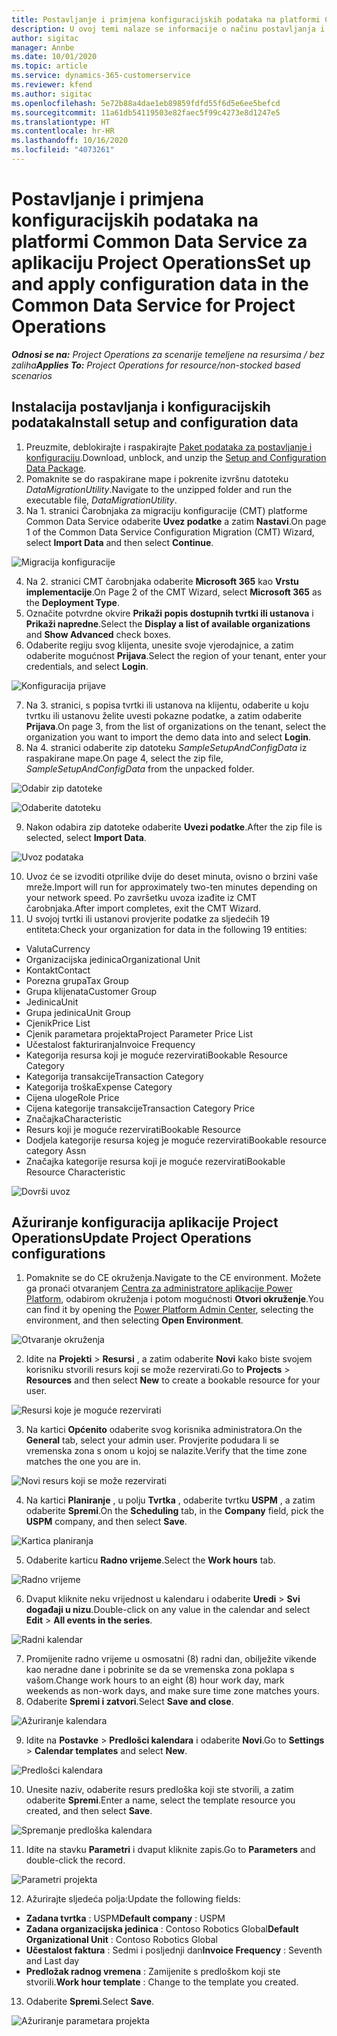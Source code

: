 ```yaml
---
title: Postavljanje i primjena konfiguracijskih podataka na platformi Common Data Service za aplikaciju Project Operations
description: U ovoj temi nalaze se informacije o načinu postavljanja i primjene konfiguracijskih podataka u aplikaciji Project Operations.
author: sigitac
manager: Annbe
ms.date: 10/01/2020
ms.topic: article
ms.service: dynamics-365-customerservice
ms.reviewer: kfend
ms.author: sigitac
ms.openlocfilehash: 5e72b88a4dae1eb89859fdfd55f6d5e6ee5befcd
ms.sourcegitcommit: 11a61db54119503e82faec5f99c4273e8d1247e5
ms.translationtype: HT
ms.contentlocale: hr-HR
ms.lasthandoff: 10/16/2020
ms.locfileid: "4073261"
---
```

# <a name="set-up-and-apply-configuration-data-in-the-common-data-service-for-project-operations"></a><span data-ttu-id="91015-103">Postavljanje i primjena konfiguracijskih podataka na platformi Common Data Service za aplikaciju Project Operations</span><span class="sxs-lookup"><span data-stu-id="91015-103">Set up and apply configuration data in the Common Data Service for Project Operations</span></span>

<span data-ttu-id="91015-104">_**Odnosi se na:** Project Operations za scenarije temeljene na resursima / bez zaliha_</span><span class="sxs-lookup"><span data-stu-id="91015-104">_**Applies To:** Project Operations for resource/non-stocked based scenarios_</span></span>

## <a name="install-setup-and-configuration-data"></a><span data-ttu-id="91015-105">Instalacija postavljanja i konfiguracijskih podataka</span><span class="sxs-lookup"><span data-stu-id="91015-105">Install setup and configuration data</span></span>

1. <span data-ttu-id="91015-106">Preuzmite, deblokirajte i raspakirajte [Paket podataka za postavljanje i konfiguraciju](https://download.microsoft.com/download/1/3/4/1349369c-6209-42b7-b3b4-5be0e67cacd8/ProjOpsSampleSetupData-%20Integrated%20UR1.zip).</span><span class="sxs-lookup"><span data-stu-id="91015-106">Download, unblock, and unzip the [Setup and Configuration Data Package](https://download.microsoft.com/download/1/3/4/1349369c-6209-42b7-b3b4-5be0e67cacd8/ProjOpsSampleSetupData-%20Integrated%20UR1.zip).</span></span>
2. <span data-ttu-id="91015-107">Pomaknite se do raspakirane mape i pokrenite izvršnu datoteku *DataMigrationUtility*.</span><span class="sxs-lookup"><span data-stu-id="91015-107">Navigate to the unzipped folder and run the executable file, *DataMigrationUtility*.</span></span>
3. <span data-ttu-id="91015-108">Na 1. stranici Čarobnjaka za migraciju konfiguracije (CMT) platforme Common Data Service odaberite **Uvez podatke** a zatim **Nastavi**.</span><span class="sxs-lookup"><span data-stu-id="91015-108">On page 1 of the Common Data Service Configuration Migration (CMT) Wizard, select **Import Data** and then select **Continue**.</span></span>

![Migracija konfiguracije](./media/1ConfigurationMigration.png)

4. <span data-ttu-id="91015-110">Na 2. stranici CMT čarobnjaka odaberite **Microsoft 365** kao **Vrstu implementacije**.</span><span class="sxs-lookup"><span data-stu-id="91015-110">On Page 2 of the CMT Wizard, select **Microsoft 365** as the **Deployment Type**.</span></span>
5. <span data-ttu-id="91015-111">Označite potvrdne okvire **Prikaži popis dostupnih tvrtki ili ustanova** i **Prikaži napredne**.</span><span class="sxs-lookup"><span data-stu-id="91015-111">Select the **Display a list of available organizations** and **Show Advanced** check boxes.</span></span>
6. <span data-ttu-id="91015-112">Odaberite regiju svog klijenta, unesite svoje vjerodajnice, a zatim odaberite mogućnost **Prijava**.</span><span class="sxs-lookup"><span data-stu-id="91015-112">Select the region of your tenant, enter your credentials, and select **Login**.</span></span>

![Konfiguracija prijave](./media/2ConfigurationSignin.png)

7. <span data-ttu-id="91015-114">Na 3. stranici, s popisa tvrtki ili ustanova na klijentu, odaberite u koju tvrtku ili ustanovu želite uvesti pokazne podatke, a zatim odaberite **Prijava**.</span><span class="sxs-lookup"><span data-stu-id="91015-114">On page 3, from the list of organizations on the tenant, select the organization you want to import the demo data into and select **Login**.</span></span>
8. <span data-ttu-id="91015-115">Na 4. stranici odaberite zip datoteku *SampleSetupAndConfigData* iz raspakirane mape.</span><span class="sxs-lookup"><span data-stu-id="91015-115">On page 4, select the zip file, *SampleSetupAndConfigData* from the unpacked folder.</span></span>

![Odabir zip datoteke](./media/3ZipFile.png)

![Odaberite datoteku](./media/4SelectAFile.png)

9. <span data-ttu-id="91015-118">Nakon odabira zip datoteke odaberite **Uvezi podatke**.</span><span class="sxs-lookup"><span data-stu-id="91015-118">After the zip file is selected, select **Import Data**.</span></span>

![Uvoz podataka](./media/5ImportData.png)

10. <span data-ttu-id="91015-120">Uvoz će se izvoditi otprilike dvije do deset minuta, ovisno o brzini vaše mreže.</span><span class="sxs-lookup"><span data-stu-id="91015-120">Import will run for approximately two-ten minutes depending on your network speed.</span></span> <span data-ttu-id="91015-121">Po završetku uvoza izađite iz CMT čarobnjaka.</span><span class="sxs-lookup"><span data-stu-id="91015-121">After import completes, exit the CMT Wizard.</span></span> 
11. <span data-ttu-id="91015-122">U svojoj tvrtki ili ustanovi provjerite podatke za sljedećih 19 entiteta:</span><span class="sxs-lookup"><span data-stu-id="91015-122">Check your organization for data in the following 19 entities:</span></span>

  - <span data-ttu-id="91015-123">Valuta</span><span class="sxs-lookup"><span data-stu-id="91015-123">Currency</span></span>
  - <span data-ttu-id="91015-124">Organizacijska jedinica</span><span class="sxs-lookup"><span data-stu-id="91015-124">Organizational Unit</span></span>
  - <span data-ttu-id="91015-125">Kontakt</span><span class="sxs-lookup"><span data-stu-id="91015-125">Contact</span></span>
  - <span data-ttu-id="91015-126">Porezna grupa</span><span class="sxs-lookup"><span data-stu-id="91015-126">Tax Group</span></span>
  - <span data-ttu-id="91015-127">Grupa klijenata</span><span class="sxs-lookup"><span data-stu-id="91015-127">Customer Group</span></span>
  - <span data-ttu-id="91015-128">Jedinica</span><span class="sxs-lookup"><span data-stu-id="91015-128">Unit</span></span>
  - <span data-ttu-id="91015-129">Grupa jedinica</span><span class="sxs-lookup"><span data-stu-id="91015-129">Unit Group</span></span>
  - <span data-ttu-id="91015-130">Cjenik</span><span class="sxs-lookup"><span data-stu-id="91015-130">Price List</span></span>
  - <span data-ttu-id="91015-131">Cjenik parametara projekta</span><span class="sxs-lookup"><span data-stu-id="91015-131">Project Parameter Price List</span></span>
  - <span data-ttu-id="91015-132">Učestalost fakturiranja</span><span class="sxs-lookup"><span data-stu-id="91015-132">Invoice Frequency</span></span>
  - <span data-ttu-id="91015-133">Kategorija resursa koji je moguće rezervirati</span><span class="sxs-lookup"><span data-stu-id="91015-133">Bookable Resource Category</span></span>
  - <span data-ttu-id="91015-134">Kategorija transakcije</span><span class="sxs-lookup"><span data-stu-id="91015-134">Transaction Category</span></span>
  - <span data-ttu-id="91015-135">Kategorija troška</span><span class="sxs-lookup"><span data-stu-id="91015-135">Expense Category</span></span>
  - <span data-ttu-id="91015-136">Cijena uloge</span><span class="sxs-lookup"><span data-stu-id="91015-136">Role Price</span></span>
  - <span data-ttu-id="91015-137">Cijena kategorije transakcije</span><span class="sxs-lookup"><span data-stu-id="91015-137">Transaction Category Price</span></span>
  - <span data-ttu-id="91015-138">Značajka</span><span class="sxs-lookup"><span data-stu-id="91015-138">Characteristic</span></span>
  - <span data-ttu-id="91015-139">Resurs koji je moguće rezervirati</span><span class="sxs-lookup"><span data-stu-id="91015-139">Bookable Resource</span></span>
  - <span data-ttu-id="91015-140">Dodjela kategorije resursa kojeg je moguće rezervirati</span><span class="sxs-lookup"><span data-stu-id="91015-140">Bookable resource category Assn</span></span>
  - <span data-ttu-id="91015-141">Značajka kategorije resursa koji je moguće rezervirati</span><span class="sxs-lookup"><span data-stu-id="91015-141">Bookable Resource Characteristic</span></span>

![Dovrši uvoz](./media/6CompleteImport.png)

## <a name="update-project-operations-configurations"></a><span data-ttu-id="91015-143">Ažuriranje konfiguracija aplikacije Project Operations</span><span class="sxs-lookup"><span data-stu-id="91015-143">Update Project Operations configurations</span></span>

1. <span data-ttu-id="91015-144">Pomaknite se do CE okruženja.</span><span class="sxs-lookup"><span data-stu-id="91015-144">Navigate to the CE environment.</span></span> <span data-ttu-id="91015-145">Možete ga pronaći otvaranjem [Centra za administratore aplikacije Power Platform](https://admin.powerplatform.microsoft.com/environments), odabirom okruženja i potom mogućnosti **Otvori okruženje**.</span><span class="sxs-lookup"><span data-stu-id="91015-145">You can find it by opening the [Power Platform Admin Center](https://admin.powerplatform.microsoft.com/environments), selecting the environment, and then selecting **Open Environment**.</span></span> 

![Otvaranje okruženja](./media/7OpenEnvironment.png)

2. <span data-ttu-id="91015-147">Idite na **Projekti** > **Resursi** , a zatim odaberite **Novi** kako biste svojem korisniku stvorili resurs koji se može rezervirati.</span><span class="sxs-lookup"><span data-stu-id="91015-147">Go to **Projects** > **Resources** and then select **New** to create a bookable resource for your user.</span></span>

![Resursi koje je moguće rezervirati](./media/8BookableResources.png)

3. <span data-ttu-id="91015-149">Na kartici **Općenito** odaberite svog korisnika administratora.</span><span class="sxs-lookup"><span data-stu-id="91015-149">On the **General** tab, select your admin user.</span></span> <span data-ttu-id="91015-150">Provjerite podudara li se vremenska zona s onom u kojoj se nalazite.</span><span class="sxs-lookup"><span data-stu-id="91015-150">Verify that the time zone matches the one you are in.</span></span> 

![Novi resurs koji se može rezervirati](./media/9NewBookableResource.png)

4. <span data-ttu-id="91015-152">Na kartici **Planiranje** , u polju **Tvrtka** , odaberite tvrtku **USPM** , a zatim odaberite **Spremi**.</span><span class="sxs-lookup"><span data-stu-id="91015-152">On the **Scheduling** tab, in the **Company** field, pick the **USPM** company, and then select **Save**.</span></span> 

![Kartica planiranja](./media/10SchedulingTab.png)

5. <span data-ttu-id="91015-154">Odaberite karticu **Radno vrijeme**.</span><span class="sxs-lookup"><span data-stu-id="91015-154">Select the **Work hours** tab.</span></span>  

![Radno vrijeme](./media/11WorkHours.png)

6. <span data-ttu-id="91015-156">Dvaput kliknite neku vrijednost u kalendaru i odaberite **Uredi** > **Svi događaji u nizu**.</span><span class="sxs-lookup"><span data-stu-id="91015-156">Double-click on any value in the calendar and select **Edit** > **All events in the series**.</span></span> 

![Radni kalendar](./media/12WorkCalendar.png)

7. <span data-ttu-id="91015-158">Promijenite radno vrijeme u osmosatni (8) radni dan, obilježite vikende kao neradne dane i pobrinite se da se vremenska zona poklapa s vašom.</span><span class="sxs-lookup"><span data-stu-id="91015-158">Change work hours to an eight (8) hour work day, mark weekends as non-work days, and make sure time zone matches yours.</span></span> 
8. <span data-ttu-id="91015-159">Odaberite **Spremi i zatvori**.</span><span class="sxs-lookup"><span data-stu-id="91015-159">Select **Save and close**.</span></span>

![Ažuriranje kalendara](./media/13UpdateCalendar.png)

9. <span data-ttu-id="91015-161">Idite na **Postavke** > **Predlošci kalendara** i odaberite **Novi**.</span><span class="sxs-lookup"><span data-stu-id="91015-161">Go to **Settings** > **Calendar templates** and select **New**.</span></span>
 
 ![Predlošci kalendara](./media/14CalendarTemplates.png)
 
 10. <span data-ttu-id="91015-163">Unesite naziv, odaberite resurs predloška koji ste stvorili, a zatim odaberite **Spremi**.</span><span class="sxs-lookup"><span data-stu-id="91015-163">Enter a name, select the template resource you created, and then select **Save**.</span></span> 
 
 ![Spremanje predloška kalendara](./media/15SaveCalendarTemplate.png)
 
 11. <span data-ttu-id="91015-165">Idite na stavku **Parametri** i dvaput kliknite zapis.</span><span class="sxs-lookup"><span data-stu-id="91015-165">Go to **Parameters** and double-click the record.</span></span> 
 
 ![Parametri projekta](./media/16ProjectParameters.png)
 
12. <span data-ttu-id="91015-167">Ažurirajte sljedeća polja:</span><span class="sxs-lookup"><span data-stu-id="91015-167">Update the following fields:</span></span>

 - <span data-ttu-id="91015-168">**Zadana tvrtka** : USPM</span><span class="sxs-lookup"><span data-stu-id="91015-168">**Default company** : USPM</span></span>
 - <span data-ttu-id="91015-169">**Zadana organizacijska jedinica** : Contoso Robotics Global</span><span class="sxs-lookup"><span data-stu-id="91015-169">**Default Organizational Unit** : Contoso Robotics Global</span></span>
 - <span data-ttu-id="91015-170">**Učestalost faktura** : Sedmi i posljednji dan</span><span class="sxs-lookup"><span data-stu-id="91015-170">**Invoice Frequency** : Seventh and Last day</span></span>
 - <span data-ttu-id="91015-171">**Predložak radnog vremena** : Zamijenite s predloškom koji ste stvorili.</span><span class="sxs-lookup"><span data-stu-id="91015-171">**Work hour template** : Change to the template you created.</span></span>

13. <span data-ttu-id="91015-172">Odaberite **Spremi**.</span><span class="sxs-lookup"><span data-stu-id="91015-172">Select **Save**.</span></span> 

![Ažuriranje parametara projekta](./media/17UpdatedProjectParameters.png)
